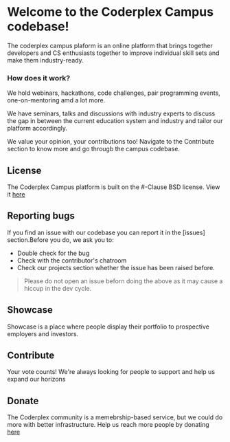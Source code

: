 [logo]: https://res.cloudinary.com/coderplex/image/upload/c_scale,w_1024/v1510788480/website__assets/banner1280x370.png "Campus"

# Welcome to the Coderplex Campus codebase!

The coderplex campus plaform is an online platform that brings together developers and CS enthusiasts together to improve individual skill sets and make them industry-ready.

### How does it work?

We hold webinars, hackathons, code challenges, pair programming events,  one-on-mentoring amd a lot more.

We have seminars, talks and discussions with  industry experts to discuss the gap in between the current education system and industry and tailor our platform accordingly. 

We value your opinion, your contributions too! Navigate  to the Contribute section to know more and go througb the campus codebase.

 

## License

The Coderplex Campus platform is built on the #-Clause BSD license. View it [here](LICENSE.md)

## Reporting bugs

If you find an issue with our codebase you can report it in the [issues] section.Before you do, we ask you to:

- Double check for the bug
- Check with the contributor's chatroom
-  Check our projects section whether the issue has been raised before.

> Please do not open an issue beforn doing the above as it may cause a hiccup in the dev cycle.



## Showcase

Showcase is a place where people display their portfolio to prospective employers and investors.

## Contribute

Your vote counts! We're always looking for people to support and  help us expand our horizons 

## Donate

The Coderplex community is a memebrship-based service, but we could do more with better infrastructure. Help us reach more people by donating [here]()
